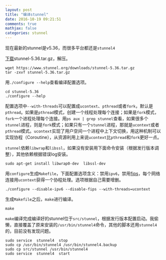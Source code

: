 ```yaml
---
layout: post
title: "编译stunnel"
date: 2016-10-19 09:21:51
comments: true
mathjax: false
categories: stunnel
---
```


现在最新的stunnel是v5.36，而很多平台都还是`stunnel4`

<!--more-->

[下载](https://www.stunnel.org/downloads/stunnel-5.36.tar.gz)stunnel-5.36.tar.gz，解压。

```
wget https://www.stunnel.org/downloads/stunnel-5.36.tar.gz
tar -zxvf stunnel-5.36.tar.gz
```

用`./configure --help`查看编译配置选项。

```
cd stunnel-5.36
./configure --help
```

配置选项中`--with-threads`可以配置成`ucontext`、`pthread`或者`fork`，默认是`pthread`。如果是`pthread`模式，创建一个线程处理每个连接；如果是`fork`模式，`fork`一个进程处理每个连接。用`ps aux | grep stunnel`查看，如果很多个`stunnel`进程，则是`fork`模式；如果只有一个`stunnel`进程，那就是`ucontext`或者`pthread`模式。`ucontext`实现了用户空间一个进程中上下文切换，用这种机制可以实现协程（Coroutine），从资源利用上来说`ucontext`比`pthread`和`fork`更好一点。

`stunnel`依赖`libwrap`和`libssl`，如果没有安装用下面命令安装（根据发行版本调整），其他依赖根据错误log安装。

```
sudo apt-get install libwrap0-dev  libssl-dev
```

用`configure`生成`Makefile`，下面配置选项含义：禁用`ipv6`，禁用[fips][fips_www]，每个网络连接用`ucontext`获得一个协程处理。选项根据自己需要增删。

```
./configure --disable-ipv6 --disable-fips --with-threads=ucontext
```

生成`Makefile`之后，`make`进行编译。

```
make
```

`make`编译完成编译好的stunnel位于`src/stunnel`，根据发行版本配置启动。我偷懒，直接覆盖了原来安装的`/usr/bin/stunnel4`命令，其他的脚本还用`stunnel4`的，目前没有发现问题。

```
sudo service  stunnel4  stop
sudo cp /usr/bin/stunnel4 /usr/bin/stunnel4.backup
sudo cp src/stunnel /usr/bin/stunnel4
sudo service  stunnel4  start
```


[fips_www]:https://en.wikipedia.org/wiki/Federal_Information_Processing_Standards "fips"




